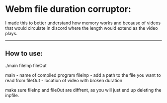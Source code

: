 # Webm file duration corruptor:
I made this to better understand how memory works and because of videos that would circulate in discord where the length would extend as the video plays.

---

## How to use:

./main fileInp fileOut
>
main - name of compiled program
fileInp - add a path to the file you want to read from
fileOut - location of video with broken duration

make sure fileInp and fileOut are diffrent, as you will just end up deleting the inpfile.